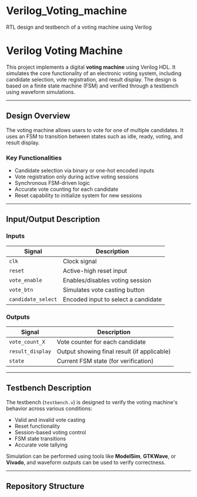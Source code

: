# Verilog_Voting_machine
RTL design and testbench of a voting machine using Verilog
# Verilog Voting Machine

This project implements a digital **voting machine** using Verilog HDL. It simulates the core functionality of an electronic voting system, including candidate selection, vote registration, and result display. The design is based on a finite state machine (FSM) and verified through a testbench using waveform simulations.

---

## Design Overview

The voting machine allows users to vote for one of multiple candidates. It uses an FSM to transition between states such as idle, ready, voting, and result display.

### Key Functionalities

- Candidate selection via binary or one-hot encoded inputs
- Vote registration only during active voting sessions
- Synchronous FSM-driven logic
- Accurate vote counting for each candidate
- Reset capability to initialize system for new sessions

---

## Input/Output Description

### Inputs

| Signal            | Description                               |
|-------------------|-------------------------------------------|
| `clk`             | Clock signal                              |
| `reset`           | Active-high reset input                   |
| `vote_enable`     | Enables/disables voting session           |
| `vote_btn`        | Simulates vote casting button             |
| `candidate_select`| Encoded input to select a candidate       |

### Outputs

| Signal           | Description                                 |
|------------------|---------------------------------------------|
| `vote_count_X`   | Vote counter for each candidate             |
| `result_display` | Output showing final result (if applicable) |
| `state`          | Current FSM state (for verification)        |

---

## Testbench Description

The testbench (`testbench.v`) is designed to verify the voting machine's behavior across various conditions:

- Valid and invalid vote casting
- Reset functionality
- Session-based voting control
- FSM state transitions
- Accurate vote tallying

Simulation can be performed using tools like **ModelSim**, **GTKWave**, or **Vivado**, and waveform outputs can be used to verify correctness.

---

## Repository Structure

